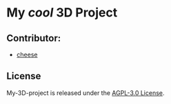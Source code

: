 # My ***cool*** 3D Project

## Contributor:

- [cheese](https://github.com/DeanLemans)

## License

My-3D-project is released under the [AGPL-3.0 License](https://www.gnu.org/licenses/agpl-3.0.html).
